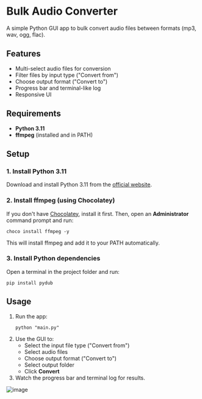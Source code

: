 # Bulk Audio Converter

A simple Python GUI app to bulk convert audio files between formats (mp3, wav, ogg, flac).

## Features
- Multi-select audio files for conversion
- Filter files by input type ("Convert from")
- Choose output format ("Convert to")
- Progress bar and terminal-like log
- Responsive UI

## Requirements
- **Python 3.11**
- **ffmpeg** (installed and in PATH)

## Setup

### 1. Install Python 3.11
Download and install Python 3.11 from the [official website](https://www.python.org/downloads/release/python-3110/).

### 2. Install ffmpeg (using Chocolatey)
If you don't have [Chocolatey](https://chocolatey.org/install), install it first. Then, open an **Administrator** command prompt and run:

```
choco install ffmpeg -y
```

This will install ffmpeg and add it to your PATH automatically.

### 3. Install Python dependencies
Open a terminal in the project folder and run:

```
pip install pydub
```

## Usage
1. Run the app:
   ```
   python "main.py"
   ```
2. Use the GUI to:
   - Select the input file type ("Convert from")
   - Select audio files
   - Choose output format ("Convert to")
   - Select output folder
   - Click **Convert**
3. Watch the progress bar and terminal log for results.


![image](https://github.com/user-attachments/assets/31e64471-6a14-4b2e-ba8b-c8e8bb9bb5bd)

